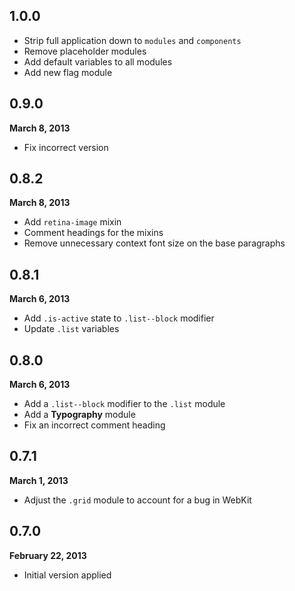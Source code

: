 ## 1.0.0

- Strip full application down to `modules` and `components`
- Remove placeholder modules
- Add default variables to all modules
- Add new flag module

## 0.9.0

**March 8, 2013**

- Fix incorrect version

## 0.8.2

**March 8, 2013**

- Add `retina-image` mixin
- Comment headings for the mixins
- Remove unnecessary context font size on the base paragraphs

## 0.8.1

**March 6, 2013**

- Add `.is-active` state to `.list--block` modifier
- Update `.list` variables

## 0.8.0

**March 6, 2013**

- Add a `.list--block` modifier to the `.list` module
- Add a **Typography** module
- Fix an incorrect comment heading

## 0.7.1

**March 1, 2013**

- Adjust the `.grid` module to account for a bug in WebKit

## 0.7.0

**February 22, 2013**

- Initial version applied
